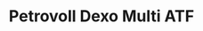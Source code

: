 ---
title: Petrovoll Dexo Multi ATF
layout: product
name: Petrovoll Dexö 
image: ../../assets/img/multiATF.jpg
image2: ../../assets/img/multiATF.jpg
grade: Multi ATF
sizes: 4L,1L
description: Kenya quality ATF for Audi, BMW, VW, ZF and Japanese cars like Mazda, Nissan, Toyota, Honda, Mitsubishi
product_description: Petrovöll Dexö Multi is a high performance, synthetic automotive transmission fluid for modern automatic gearboxes. It is formulated to have reduced viscosity using the most advanced additives and a special base oil composition made of HC synthetic oils and fully synthetic polyalpha-olefins (PAO).  

---
